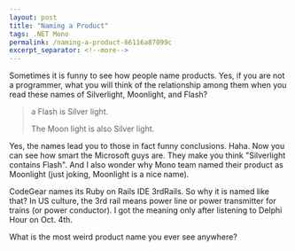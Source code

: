 ```yaml
---
layout: post
title: "Naming a Product"
tags: .NET Mono
permalink: /naming-a-product-66116a87099c
excerpt_separator: <!--more-->
---
```

Sometimes it is funny to see how people name products. Yes, if you are not a programmer, what you will think of the relationship among them when you read these names of Silverlight, Moonlight, and Flash?
<!--more-->

> a Flash is Silver light.
>
> The Moon light is also Silver light.

Yes, the names lead you to those in fact funny conclusions. Haha. Now you can see how smart the Microsoft guys are. They make you think "Silverlight contains Flash". And I also wonder why Mono team named their product as Moonlight (just joking, Moonlight is a nice name).

CodeGear names its Ruby on Rails IDE 3rdRails. So why it is named like that? In US culture, the 3rd rail means power line or power transmitter for trains (or power conductor). I got the meaning only after listening to Delphi Hour on Oct. 4th.

What is the most weird product name you ever see anywhere?

